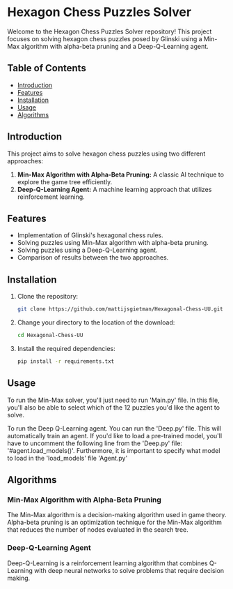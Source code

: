 # Hexagon Chess Puzzles Solver

Welcome to the Hexagon Chess Puzzles Solver repository! This project focuses on solving hexagon chess puzzles posed by Glinski using a Min-Max algorithm with alpha-beta pruning and a Deep-Q-Learning agent.

## Table of Contents

- [Introduction](#introduction)
- [Features](#features)
- [Installation](#installation)
- [Usage](#usage)
- [Algorithms](#algorithms)

## Introduction

This project aims to solve hexagon chess puzzles using two different approaches:
1. **Min-Max Algorithm with Alpha-Beta Pruning:** A classic AI technique to explore the game tree efficiently.
2. **Deep-Q-Learning Agent:** A machine learning approach that utilizes reinforcement learning.

## Features

- Implementation of Glinski's hexagonal chess rules.
- Solving puzzles using Min-Max algorithm with alpha-beta pruning.
- Solving puzzles using a Deep-Q-Learning agent.
- Comparison of results between the two approaches.

## Installation

1. Clone the repository:
   ```bash
   git clone https://github.com/mattijsgietman/Hexagonal-Chess-UU.git
2. Change your directory to the location of the download:
   ```bash
   cd Hexagonal-Chess-UU
3. Install the required dependencies:
   ```bash
   pip install -r requirements.txt

## Usage
To run the Min-Max solver, you'll just need to run 'Main.py' file. In this file, you'll also be able to select which of the 12 puzzles you'd like the agent to solve.

To run the Deep Q-Learning agent. You can run the 'Deep.py' file. This will automatically train an agent. If you'd like to load a pre-trained model, you'll have to uncomment the following line from the 'Deep.py' file: '#agent.load_models()'. Furthermore, it is important to specify what model to load in the 'load_models' file 'Agent.py'

## Algorithms
### Min-Max Algorithm with Alpha-Beta Pruning

The Min-Max algorithm is a decision-making algorithm used in game theory. Alpha-beta pruning is an optimization technique for the Min-Max algorithm that reduces the number of nodes evaluated in the search tree.

### Deep-Q-Learning Agent

Deep-Q-Learning is a reinforcement learning algorithm that combines Q-Learning with deep neural networks to solve problems that require decision making.

